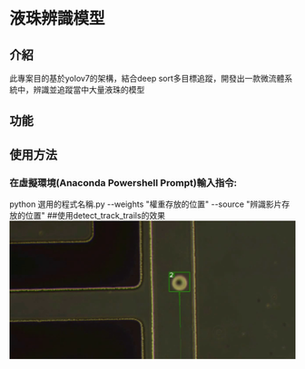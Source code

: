 # 液珠辨識模型
## 介紹
此專案目的基於yolov7的架構，結合deep sort多目標追蹤，開發出一款微流體系統中，辨識並追蹤當中大量液珠的模型
## 功能

## 使用方法
### 在虛擬環境(Anaconda Powershell Prompt)輸入指令:
python 選用的程式名稱.py --weights "權重存放的位置" --source "辨識影片存放的位置"
##使用detect_track_trails的效果
 <img src="img.png">
